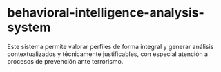 # behavioral-intelligence-analysis-system
Este sistema permite valorar perfiles de forma integral y generar análisis contextualizados y técnicamente justificables, con especial atención a procesos de prevención ante terrorismo.
